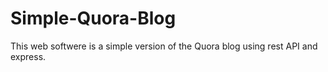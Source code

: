 # Simple-Quora-Blog
This web softwere is a simple version of the Quora blog using rest API and express. 
